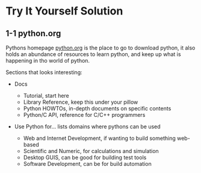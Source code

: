 # Try It Yourself Solution

## 1-1 python.org

Pythons homepage [python.org](https://python.org) is the place to go to download python, it also holds an abundance of resources to learn python, and keep up what is happening in tho world of python.

Sections that looks interesting:

- Docs
  - Tutorial, start here
  - Library Reference, keep this under your pillow
  - Python HOWTOs, in-depth documents on specific contents
  - Python/C API, reference for C/C++ programmers

- Use Python for... lists domains where pythons can be used
  - Web and Internet Development, if wanting to build something web-based
  - Scientific and Numeric, for calculations and simulation
  - Desktop GUIS, can be good for building test tools
  - Software Development, can be for build automation
